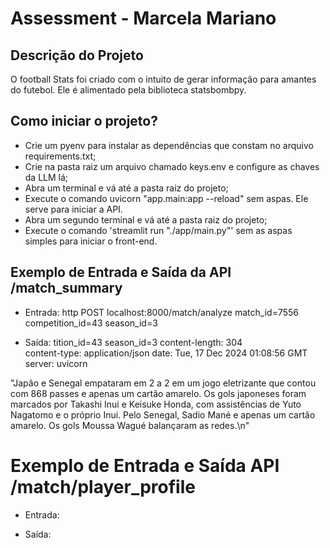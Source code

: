 # Assessment - Marcela Mariano 

## Descrição do Projeto
O football Stats foi criado com o intuito de gerar informação para amantes do futebol. Ele é alimentado pela biblioteca statsbombpy. 

## Como iniciar o projeto?
- Crie um pyenv para instalar as dependências que constam no arquivo requirements.txt;
- Crie na pasta raiz um arquivo chamado keys.env e configure as chaves da LLM lá;
- Abra um terminal e vá até a pasta raiz do projeto;
- Execute o comando uvicorn "app.main:app --reload" sem aspas. Ele serve para iniciar a API. 
- Abra um segundo terminal e vá até a pasta raiz do projeto; 
- Execute o comando 'streamlit run "./app/main.py"' sem as aspas simples para iniciar o front-end. 



## Exemplo de Entrada e Saída da API /match_summary

- Entrada:
http POST localhost:8000/match/analyze match_id=7556 competition_id=43 season_id=3

- Saída:
tition_id=43 season_id=3
content-length: 304         
content-type: application/json
date: Tue, 17 Dec 2024 01:08:56 GMT
server: uvicorn

"Japão e Senegal empataram em 2 a 2 em um jogo eletrizante que contou com 868 passes e 
apenas um cartão amarelo.  Os gols japoneses foram marcados por Takashi Inui e Keisuke 
Honda, com assistências de Yuto Nagatomo e o próprio Inui.  Pelo Senegal, Sadio Mané e apenas um cartão amarelo.  Os gols 
Moussa Wagué balançaram as redes.\n" 

# Exemplo de Entrada e Saída API /match/player_profile

- Entrada: 

- Saída: